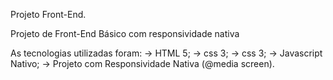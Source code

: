 Projeto Front-End.

Projeto de Front-End Básico com responsividade nativa

As tecnologias utilizadas foram:
-> HTML 5;
-> css 3;
-> css 3;
-> Javascript Nativo;
-> Projeto com Responsividade Nativa (@media screen).
